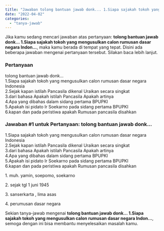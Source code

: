 ```yaml
---
title: "Jawaban tolong bantuan jawab donk... 1.Siapa sajakah tokoh yang mengusulkan calon rumusan dasar negara Indon..."
date: "2022-04-02"
categories: 
  - "tanya-jawab"
---
```


Jika kamu sedang mencari jawaban atas pertanyaan: **tolong bantuan jawab donk... 1.Siapa sajakah tokoh yang mengusulkan calon rumusan dasar negara Indon...**, maka kamu berada di tempat yang tepat. Disini ada beberapa jawaban mengenai pertanyaan tersebut. Silakan baca lebih lanjut.

### Pertanyaan

tolong bantuan jawab donk...  
1.Siapa sajakah tokoh yang mengusulkan calon rumusan dasar negara Indonesia  
2.Sejak kapan istilah Pancasila dikenal Uraikan secara singkat  
3.dari bahasa Apakah istilah Pancasila Apakah artinya  
4.Apa yang dibahas dalam sidang pertama BPUPKI  
5.Apakah isi pidato Ir Soekarno pada sidang pertama BPUPKI  
6.kapan dan pada peristiwa apakah Rumusan pancasila disahkan ​

### Jawaban #1 untuk Pertanyaan: tolong bantuan jawab donk...  
1.Siapa sajakah tokoh yang mengusulkan calon rumusan dasar negara Indonesia  
2.Sejak kapan istilah Pancasila dikenal Uraikan secara singkat  
3.dari bahasa Apakah istilah Pancasila Apakah artinya  
4.Apa yang dibahas dalam sidang pertama BPUPKI  
5.Apakah isi pidato Ir Soekarno pada sidang pertama BPUPKI  
6.kapan dan pada peristiwa apakah Rumusan pancasila disahkan ​

1\. muh. yamin, soepomo, soekarno

2\. sejak tgl 1 juni 1945

3\. sanserkarta , lima asas

4\. perumusan dasar negara

Sekian tanya-jawab mengenai **tolong bantuan jawab donk... 1.Siapa sajakah tokoh yang mengusulkan calon rumusan dasar negara Indon...**, semoga dengan ini bisa membantu menyelesaikan masalah kamu.
